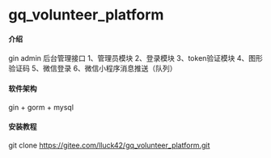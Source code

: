 # gq_volunteer_platform

#### 介绍
gin admin 后台管理接口
1、管理员模块
2、登录模块
3、token验证模块
4、图形验证码
5、微信登录
6、微信小程序消息推送（队列）

#### 软件架构
gin + gorm + mysql


#### 安装教程
git clone https://gitee.com/lluck42/gq_volunteer_platform.git
